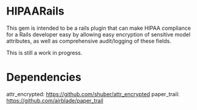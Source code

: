 HIPAARails
==========

This gem is intended to be a rails plugin that can make HIPAA compliance
for a Rails developer easy by allowing easy encryption of sensitive
model attributes, as well as comprehensive audit/logging of these
fields. 

This is still a work in progress.

Dependencies
============

attr_encrypted: https://github.com/shuber/attr_encrypted
paper_trail: https://github.com/airblade/paper_trail
